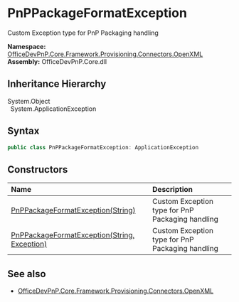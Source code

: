 # PnPPackageFormatException
 Custom Exception type for PnP Packaging handling   

**Namespace:** [OfficeDevPnP.Core.Framework.Provisioning.Connectors.OpenXML](OfficeDevPnP.Core.Framework.Provisioning.Connectors.OpenXML.md)  
**Assembly:** OfficeDevPnP.Core.dll  
## Inheritance Hierarchy
System.Object  
&ensp;System.ApplicationException  
## Syntax
```C#
public class PnPPackageFormatException: ApplicationException
```
## Constructors
|**Name**|**Description**|
|:-----|:-----|
| [PnPPackageFormatException(String)](OfficeDevPnP.Core.Framework.Provisioning.Connectors.OpenXML.PnPPackageFormatException.ctor1.md) |  Custom Exception type for PnP Packaging handling 
| [PnPPackageFormatException(String, Exception)](OfficeDevPnP.Core.Framework.Provisioning.Connectors.OpenXML.PnPPackageFormatException.ctor2.md) |  Custom Exception type for PnP Packaging handling 
## See also
- [OfficeDevPnP.Core.Framework.Provisioning.Connectors.OpenXML](OfficeDevPnP.Core.Framework.Provisioning.Connectors.OpenXML.md)
